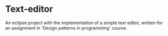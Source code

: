# Text-editor
An eclipse project with the implementation of a simple text editor, written for an assignment in 'Design patterns in programming' course.
